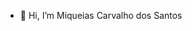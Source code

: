 - 👋 Hi, I’m Miqueias Carvalho dos Santos

<!---
MiqueiasCarv/MiqueiasCarv is a ✨ special ✨ repository because its `README.md` (this file) appears on your GitHub profile.
You can click the Preview link to take a look at your changes.
--->
